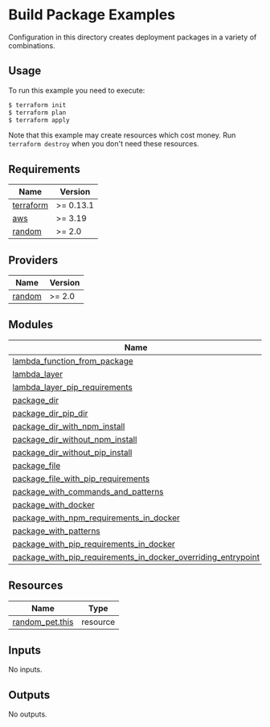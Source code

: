 # Build Package Examples

Configuration in this directory creates deployment packages in a variety of combinations.

## Usage

To run this example you need to execute:

```bash
$ terraform init
$ terraform plan
$ terraform apply
```

Note that this example may create resources which cost money. Run `terraform destroy` when you don't need these resources.

<!-- BEGINNING OF PRE-COMMIT-TERRAFORM DOCS HOOK -->
## Requirements

| Name | Version |
|------|---------|
| <a name="requirement_terraform"></a> [terraform](#requirement\_terraform) | >= 0.13.1 |
| <a name="requirement_aws"></a> [aws](#requirement\_aws) | >= 3.19 |
| <a name="requirement_random"></a> [random](#requirement\_random) | >= 2.0 |

## Providers

| Name | Version |
|------|---------|
| <a name="provider_random"></a> [random](#provider\_random) | >= 2.0 |

## Modules

| Name | Source | Version |
|------|--------|---------|
| <a name="module_lambda_function_from_package"></a> [lambda\_function\_from\_package](#module\_lambda\_function\_from\_package) | ../../ | n/a |
| <a name="module_lambda_layer"></a> [lambda\_layer](#module\_lambda\_layer) | ../../ | n/a |
| <a name="module_lambda_layer_pip_requirements"></a> [lambda\_layer\_pip\_requirements](#module\_lambda\_layer\_pip\_requirements) | ../.. | n/a |
| <a name="module_package_dir"></a> [package\_dir](#module\_package\_dir) | ../../ | n/a |
| <a name="module_package_dir_pip_dir"></a> [package\_dir\_pip\_dir](#module\_package\_dir\_pip\_dir) | ../../ | n/a |
| <a name="module_package_dir_with_npm_install"></a> [package\_dir\_with\_npm\_install](#module\_package\_dir\_with\_npm\_install) | ../../ | n/a |
| <a name="module_package_dir_without_npm_install"></a> [package\_dir\_without\_npm\_install](#module\_package\_dir\_without\_npm\_install) | ../../ | n/a |
| <a name="module_package_dir_without_pip_install"></a> [package\_dir\_without\_pip\_install](#module\_package\_dir\_without\_pip\_install) | ../../ | n/a |
| <a name="module_package_file"></a> [package\_file](#module\_package\_file) | ../../ | n/a |
| <a name="module_package_file_with_pip_requirements"></a> [package\_file\_with\_pip\_requirements](#module\_package\_file\_with\_pip\_requirements) | ../../ | n/a |
| <a name="module_package_with_commands_and_patterns"></a> [package\_with\_commands\_and\_patterns](#module\_package\_with\_commands\_and\_patterns) | ../../ | n/a |
| <a name="module_package_with_docker"></a> [package\_with\_docker](#module\_package\_with\_docker) | ../../ | n/a |
| <a name="module_package_with_npm_requirements_in_docker"></a> [package\_with\_npm\_requirements\_in\_docker](#module\_package\_with\_npm\_requirements\_in\_docker) | ../../ | n/a |
| <a name="module_package_with_patterns"></a> [package\_with\_patterns](#module\_package\_with\_patterns) | ../../ | n/a |
| <a name="module_package_with_pip_requirements_in_docker"></a> [package\_with\_pip\_requirements\_in\_docker](#module\_package\_with\_pip\_requirements\_in\_docker) | ../../ | n/a |
| <a name="module_package_with_pip_requirements_in_docker_overriding_entrypoint"></a> [package\_with\_pip\_requirements\_in\_docker\_overriding\_entrypoint](#module\_package\_with\_pip\_requirements\_in\_docker\_overriding\_entrypoint) | ../../ | n/a |

## Resources

| Name | Type |
|------|------|
| [random_pet.this](https://registry.terraform.io/providers/hashicorp/random/latest/docs/resources/pet) | resource |

## Inputs

No inputs.

## Outputs

No outputs.
<!-- END OF PRE-COMMIT-TERRAFORM DOCS HOOK -->

